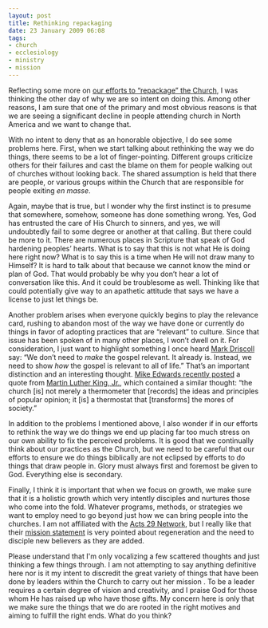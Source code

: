 ```yaml
---
layout: post
title: Rethinking repackaging
date: 23 January 2009 06:08
tags:
- church
- ecclesiology
- ministry
- mission
---
```

<p>Reflecting some more on <a href="http://jakebelder.com/its-not-the-box-but-whats-in-the-box">our efforts to &ldquo;repackage&rdquo; the Church</a>, I was thinking the other day of why we are so intent on doing this.  Among other reasons, I am sure that one of the primary and most obvious reasons is that we are seeing a significant decline in people attending church in North America and we want to change that.</p>
<p>With no intent to deny that as an honorable objective, I do see some problems here. First, when we start talking about rethinking the way we do things, there seems to be a lot of finger-pointing.  Different groups criticize others for their failures and cast the blame on them for people walking out of churches without looking back.  The shared assumption is held that there are people, or various groups within the Church that are responsible for people exiting <span style="font-style: italic;">en masse</span>.</p>
<p>Again, maybe that is true, but I wonder why the first instinct is to presume that somewhere, somehow, someone has done something wrong.  Yes, God has entrusted the care of His Church to sinners, and yes, we will undoubtedly fail to some degree or another at that calling.  But there could be more to it.  There are numerous places in Scripture that speak of God hardening peoples&rsquo; hearts.  What is to say that this is not what He is doing here right now?  What is to say this is a time when He will not draw many to Himself?  It is hard to talk about that because we cannot know the mind or plan of God.  That would probably be why you don&rsquo;t hear a lot of conversation like this.  And it could be troublesome as well.  Thinking like that could potentially give way to an apathetic attitude that says we have a license to just let things be.</p>
<p>Another problem arises when everyone quickly begins to play the relevance card, rushing to abandon most of the way we have done or currently do things in favor of adopting practices that are &ldquo;relevant&rdquo; to culture.  Since that issue has been spoken of in many other places, I won&rsquo;t dwell on it.  For consideration, I just want to highlight something I once heard <a href="http://en.wikipedia.org/wiki/Mark_Driscoll">Mark Driscoll</a> say:  &ldquo;We don&rsquo;t need to <span style="font-style: italic;">make</span> the gospel relevant.  It already is.  Instead, we need to show <span style="font-style: italic;">how</span> the gospel is relevant to all of life.&rdquo;  That&rsquo;s an important distinction and an interesting thought.  <a href="http://partofthestory.com/on-mlk-and-the-thermostat-of-the-church">Mike Edwards recently posted</a> a quote from <a href="http://en.wikipedia.org/wiki/Martin_Luther_King,_Jr.">Martin Luther King, Jr.</a>, which contained a similar thought: &ldquo;the church [is] not merely a thermometer that [records] the ideas and principles of popular opinion; it [is] a thermostat that [transforms] the mores of society.&rdquo;</p>
<p>In addition to the problems I mentioned above, I also wonder if in our efforts to rethink the way we do things we end up placing far too much stress on our own ability to fix the perceived problems.  It is good that we continually think about our practices as the Church, but we need to be careful that our efforts to ensure we do things biblically are not eclipsed by efforts to do things that draw people in.  Glory must always first and foremost be given to God.  Everything else is secondary.</p>
<p>Finally, I think it is important that when we focus on growth, we make sure that it is a holistic growth which very intently disciples and nurtures those who come into the fold.  Whatever programs, methods, or strategies we want to employ need to go beyond just how we can bring people into the churches. I am not affiliated with the <a href="http://www.acts29network.org/">Acts 29 Network</a>, but I really like that their <a href="http://www.acts29network.org/acts-29-blog/mission--vision-of-acts-29-network/">mission statement</a> is very pointed about regeneration and the need to disciple new believers as they are added.</p>

Please understand that I'm only vocalizing a few scattered thoughts and just thinking a few things through.  I am not attempting to say anything definitive here nor is it my intent to discredit the great variety of things that have been done by leaders within the Church to carry out her mission .  To be a leader requires a certain degree of vision and creativity, and I praise God for those whom He has raised up who have those gifts. My concern here is only that we make sure the things that we do are rooted in the right motives and aiming to fulfill the right ends.  What do you think?
